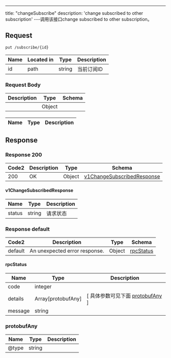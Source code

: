 ---
title: "changeSubscribe"
description: 'change subscribed to other subscription'
---调用该接口change subscribed to other subscription。



## Request


```
put /subscribe/{id}
```

| Name | Located in | Type | Description | 
| ---- | ---------- | ----------- | ----------- | 
| id | path | string | 当前订阅ID |  

### Request Body 
| Description | Type | Schema |
| ----------- | ------ | ------ |
|  | Object | [](#) |

#### 

| Name | Type | Description | 
| ---- | ---- | ----------- |  



## Response

### Response  200 
| Code2 | Description | Type | Schema |
| ---- | ----------- | ------ | ------ |
| 200 | OK | Object | [v1ChangeSubscribedResponse](#v1ChangeSubscribedResponse) |

#### v1ChangeSubscribedResponse

| Name | Type | Description | 
| ---- | ---- | ----------- |     
| status | string | 请求状态 |   



### Response  default 
| Code2 | Description | Type | Schema |
| ---- | ----------- | ------ | ------ |
| default | An unexpected error response. | Object | [rpcStatus](#rpcStatus) |

#### rpcStatus

| Name | Type | Description | 
| ---- | ---- | ----------- |     
| code | integer |  |          
| details | Array[protobufAny] |  [ 具体参数可见下面 [protobufAny](#protobufAny) ] |       
| message | string |  |   

### protobufAny
| Name | Type | Description | 
| ---- | ---- | ----------- |     
| @type | string |  |   



